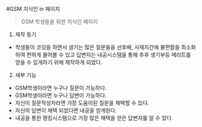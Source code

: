 #GSM 지식인 in 페이지

>GSM 학생들을 위한 지식인 페이지


1. 제작 동기
- 학생들이 코딩을 하면서 생기는 많은 질문들을 선후배, 사제지간에 불편함을 최소화 하여 편하게 물어볼 수 있고
답변자는 내공시스탬을 통해 추후 생기부등 메리트를 얻을 수 있게하기 위해 제작하게 되었다.

2. 세부 기능
- GSM학생이라면 누구나 질문이 가능하다.
- GSM학생이라면 누구나 답변이 가능하다.
- 자신이 질문작성자라면 가장 도움이된 질문을 채택할 수 있다.
- 자신의 답변이 채택 되었다면 내공을 얻게된다.
- 내공을 통한 랭킹시스탬으로 가장 많은 채택을 얻은 답변자를 알 수 있다.